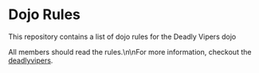 Dojo Rules
==========
This repository contains a list of dojo rules for the Deadly Vipers dojo

All members should read the rules.\n\nFor more information, checkout the [deadlyvipers](https://github.com/deadlyvipers).
